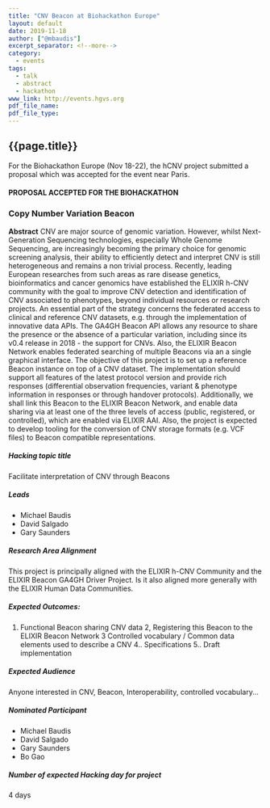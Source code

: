 ```yaml
---
title: "CNV Beacon at Biohackathon Europe"
layout: default
date: 2019-11-18
author: ["@mbaudis"]
excerpt_separator: <!--more-->
category:
  - events
tags:
  - talk
  - abstract
  - hackathon
www_link: http://events.hgvs.org
pdf_file_name:
pdf_file_type:
---
```


## {{page.title}}

For the Biohackathon Europe (Nov 18-22), the hCNV project submitted a proposal 
which was accepted for the event near Paris.

 <!--more-->

#### PROPOSAL ACCEPTED FOR THE BIOHACKATHON
### Copy Number Variation Beacon
 
**Abstract** CNV are major source of genomic variation. However, whilst Next-Generation Sequencing technologies, especially Whole Genome Sequencing, are increasingly becoming the primary choice for genomic screening analysis, their ability to efficiently detect and interpret CNV is still heterogeneous and remains a non trivial process.
Recently, leading European researches from such areas as rare disease genetics, bioinformatics and cancer genomics have established the ELIXIR h-CNV community with the goal to improve CNV detection and identification of CNV associated to phenotypes, beyond individual resources or research projects. An essential part of the strategy concerns the federated access to clinical and reference CNV datasets, e.g. through the implementation of innovative data APIs.
The GA4GH Beacon API allows any resource to share the presence or the absence of a particular variation, including since its v0.4 release in 2018 - the support for CNVs. Also, the ELIXIR Beacon Network enables federated searching of multiple Beacons via an a single graphical interface.
The objective of this project is to set up a reference Beacon instance on top of a CNV dataset. The implementation should support all features of the latest protocol version and provide rich responses (differential observation frequencies, variant & phenotype information in responses or through handover protocols). Additionally, we shall link this Beacon to the ELIXIR Beacon Network, and enable data sharing via at least one of the three levels of access (public, registered, or controlled), which are enabled via ELIXIR AAI. Also, the project is expected to develop tooling for the conversion of CNV storage formats (e.g. VCF files) to Beacon compatible representations.


##### Hacking topic title

Facilitate interpretation of CNV through Beacons
 
##### Leads

* Michael Baudis
* David Salgado
* Gary Saunders
 
##### Research Area Alignment

This project is principally aligned with the ELIXIR h-CNV Community and the ELIXIR Beacon GA4GH Driver Project. Is it also aligned more generally with the ELIXIR Human Data Communities.
 
##### Expected Outcomes:

1. Functional Beacon sharing CNV data
2, Registering this Beacon to the ELIXIR Beacon Network
3 Controlled vocabulary / Common data elements used to describe a CNV
4.. Specifications
5.. Draft implementation
 
##### Expected Audience

Anyone interested in CNV, Beacon, Interoperability, controlled vocabulary...
 
##### Nominated Participant

* Michael Baudis
* David Salgado
* Gary Saunders
* Bo Gao

 ##### Number of expected Hacking day for project
 
 4 days


